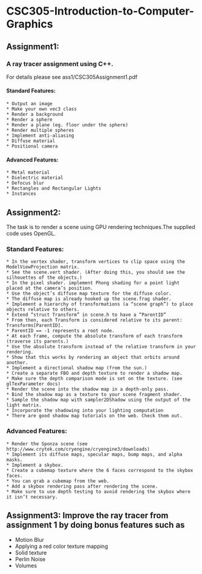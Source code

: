 # CSC305-Introduction-to-Computer-Graphics

## Assignment1: 
### A ray tracer assignment using C++. 
For details please see ass1/CSC305Assignment1.pdf 
#### Standard Features:
    * Output an image
    * Make your own vec3 class
    * Render a background
    * Render a sphere
    * Render a plane (eg. floor under the sphere)
    * Render multiple spheres
    * Implement anti-aliasing
    * Diffuse material
    * Positional camera
 #### Advanced Features:
    * Metal material
    * Dielectric material
    * Defocus blur
    * Rectangles and Rectangular Lights
    * Instances
  
## Assignment2: 
  The task is to render a scene using GPU rendering techniques.The supplied code uses OpenGL.
### Standard Features: 
    * In the vertex shader, transform vertices to clip space using the ModelViewProjection matrix.
    * See the scene.vert shader. (After doing this, you should see the silhouettes of the objects.)
    * In the pixel shader. implement Phong shading for a point light placed at the camera’s position.
    * Use the object’s diffuse map texture for the diffuse color.
    * The diffuse map is already hooked up the scene.frag shader.
    * Implement a hierarchy of transformations (a “scene graph”) to place objects relative to others.
    * Extend “struct Transform” in scene.h to have a “ParentID”
    * From then, each Transform is considered relative to its parent: Transforms[ParentID].
    * ParentID == -1 represents a root node.
    * At each frame, compute the absolute transform of each transform (traverse its parents.)
    * Use the absolute transform instead of the relative transform in your rendering.
    * Show that this works by rendering an object that orbits around another.
    * Implement a directional shadow map (from the sun.)
    * Create a separate FBO and depth texture to render a shadow map.
    * Make sure the depth comparison mode is set on the texture. (see glTexParameter docs)
    * Render the scene into the shadow map in a depth-only pass.
    * Bind the shadow map as a texture to your scene fragment shader.
    * Sample the shadow map with sampler2DShadow using the output of the light matrix.
    * Incorporate the shadowing into your lighting computation
    * There are good shadow map tutorials on the web. Check them out.
 ### Advanced Features:
    * Render the Sponza scene (see http://www.crytek.com/cryengine/cryengine3/downloads)
    * Implement its diffuse maps, specular maps, bump maps, and alpha masks.
    * Implement a skybox.
    * Create a cubemap texture where the 6 faces correspond to the skybox faces.
    * You can grab a cubemap from the web.
    * Add a skybox rendering pass after rendering the scene.
    * Make sure to use depth testing to avoid rendering the skybox where it isn’t necessary.

## Assignment3: Improve the ray tracer from assignment 1 by doing bonus features such as 
  * Motion Blur
  * Applying a red color texture mapping
  * Solid texture
  * Perlin Noise
  * Volumes

